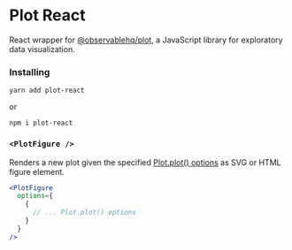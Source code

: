 # Plot React

React wrapper for [@observablehq/plot](https://github.com/observablehq/plot), a JavaScript library for exploratory data visualization.

### Installing

```
yarn add plot-react
```

or

```
npm i plot-react
```

### `<PlotFigure />`

Renders a new plot given the specified [Plot.plot() options](https://github.com/observablehq/plot#plotplotoptions) as SVG or HTML figure element.

```jsx
<PlotFigure
  options={
    {
      // ... Plot.plot() options
    }
  }
/>
```
